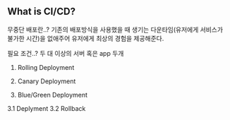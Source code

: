 ## What is CI/CD?

무중단 배포란..?
기존의 배포방식을 사용했을 때 생기는 다운타임(유저에게 서비스가 불가한 시간)을 없애주어 유저에게 최상의 경험을 제공해준다.

필요 조건..?
두 대 이상의 서버 혹은 app 두개

1. Rolling Deployment


2. Canary Deployment


3. Blue/Green Deployment

3.1 Deplyment
3.2 Rollback